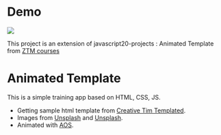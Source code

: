# Demo

![](assets/animated-template.gif)

This project is an extension of javascript20-projects : Animated Template from [ZTM courses](https://academy.zerotomastery.io/p/javascript-projects)

# Animated Template

This is a simple training app based on HTML, CSS, JS.

- Getting sample html template from [Creative Tim Templated](https://www.creative-tim.com/learning-lab/tailwind-starter-kit/presentation).
- Images from [Unsplash](https://unsplash.com/) and [Unsplash](https://randomuser.me/).
- Animated with [AOS](https://michalsnik.github.io/aos/).

